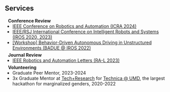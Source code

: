 ## Services

<h4 style="margin:0 10px 0;">Conference Review</h4>

<ul style="margin:0 0 5px;">
  <li><a href="https://2024.ieee-icra.org/"><autocolor> IEEE Conference on Robotics and Automation (ICRA 2024) </autocolor></a></li>
  <li><a href="https://ieee-iros.org/"><autocolor> IEEE/RSJ International Conference on Intelligent Robots and Systems (IROS 2020, 2023) </autocolor></a></li>
  <li><a href="https://gamma.umd.edu/workshops/badue22/"><autocolor> [Workshop] Behavior-Driven Autonomous Driving in Unstructured Environments (BADUE @ IROS 2022)</autocolor></a></li>
</ul>

<h4 style="margin:0 10px 0;">Journal Review</h4>

<ul style="margin:0 0 5px;">
  <li><a href="https://www.ieee-ras.org/publications/ra-l"><autocolor> IEEE Robotics and Automation Letters (RA-L 2023) </autocolor></a></li>
</ul>

<h4 style="margin:0 10px 0;">Volunteering</h4>
<ul style="margin:0 0 5px;">
  <li>Graduate Peer Mentor, 2023-2024</li>
  <li> 3x Graduate Mentor at <a href="https://inclusion.cs.umd.edu/events/techresearch">Tech+Research</a> for <a href="https://gotechnica.org/">Technica @ UMD</a>, the largest hackathon for marginalized genders, 2020-2022 </li>
</ul>
